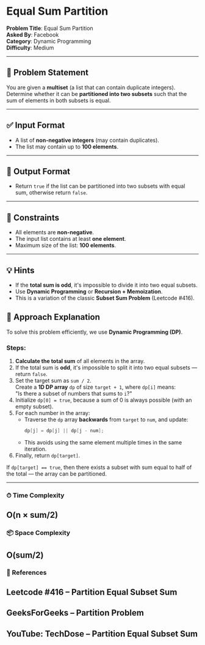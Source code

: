 # Equal Sum Partition

**Problem Title**: Equal Sum Partition  
**Asked By**: Facebook  
**Category**: Dynamic Programming  
**Difficulty**: Medium  

---

## 🧩 Problem Statement

You are given a **multiset** (a list that can contain duplicate integers).  
Determine whether it can be **partitioned into two subsets** such that the sum of elements in both subsets is equal.

---

## ✅ Input Format

- A list of **non-negative integers** (may contain duplicates).
- The list may contain up to **100 elements**.

---

## 🎯 Output Format

- Return `true` if the list can be partitioned into two subsets with equal sum, otherwise return `false`.

---

## 🔐 Constraints

- All elements are **non-negative**.
- The input list contains at least **one element**.
- Maximum size of the list: **100 elements**.

---

## 💡 Hints

- If the **total sum is odd**, it's impossible to divide it into two equal subsets.
- Use **Dynamic Programming** or **Recursion + Memoization**.
- This is a variation of the classic **Subset Sum Problem** (Leetcode #416).

## 🧠 Approach Explanation

To solve this problem efficiently, we use **Dynamic Programming (DP)**.

### Steps:

1. **Calculate the total sum** of all elements in the array.
2. If the total sum is **odd**, it's impossible to split it into two equal subsets — return `false`.
3. Set the target sum as `sum / 2`.  
   Create a **1D DP array** `dp` of size `target + 1`, where `dp[i]` means:  
   "Is there a subset of numbers that sums to `i`?"
4. Initialize `dp[0] = true`, because a sum of 0 is always possible (with an empty subset).
5. For each number in the array:
   - Traverse the `dp` array **backwards** from `target` to `num`, and update:
     ```cpp
     dp[j] = dp[j] || dp[j - num];
     ```
   - This avoids using the same element multiple times in the same iteration.
6. Finally, return `dp[target]`.

If `dp[target] == true`, then there exists a subset with sum equal to half of the total — the array can be partitioned.

---

### ⏱ Time Complexity
## O(n × sum/2)

### 📦 Space Complexity
## O(sum/2)

### 🔗 References
## Leetcode #416 – Partition Equal Subset Sum

## GeeksForGeeks – Partition Problem

## YouTube: TechDose – Partition Equal Subset Sum
